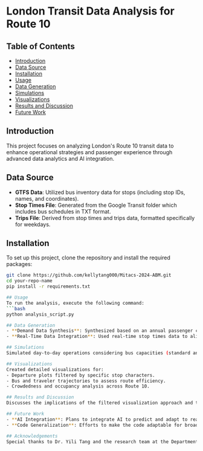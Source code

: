 # London Transit Data Analysis for Route 10

## Table of Contents
- [Introduction](#introduction)
- [Data Source](#data-source)
- [Installation](#installation)
- [Usage](#usage)
- [Data Generation](#data-generation)
- [Simulations](#simulations)
- [Visualizations](#visualizations)
- [Results and Discussion](#results-and-discussion)
- [Future Work](#future-work)

## Introduction
This project focuses on analyzing London's Route 10 transit data to enhance operational strategies and passenger experience through advanced data analytics and AI integration.

## Data Source
- **GTFS Data**: Utilized bus inventory data for stops (including stop IDs, names, and coordinates).
- **Stop Times File**: Generated from the Google Transit folder which includes bus schedules in TXT format.
- **Trips File**: Derived from stop times and trips data, formatted specifically for weekdays.

## Installation
To set up this project, clone the repository and install the required packages:
```bash
git clone https://github.com/kellytang000/Mitacs-2024-ABM.git
cd your-repo-name
pip install -r requirements.txt

## Usage
To run the analysis, execute the following command:
```bash
python analysis_script.py

## Data Generation
- **Demand Data Synthesis**: Synthesized based on an annual passenger count, with rush hours identified and demand multipliers applied.
- **Real-Time Data Integration**: Used real-time stop times data to align with the synthetic OD data for accurate simulations.

## Simulations
Simulated day-to-day operations considering bus capacities (standard and articulated buses) and walking times, with detailed setup for peak and non-peak hours.

## Visualizations
Created detailed visualizations for:
- Departure plots filtered by specific stop characters.
- Bus and traveler trajectories to assess route efficiency.
- Crowdedness and occupancy analysis across Route 10.

## Results and Discussion
Discusses the implications of the filtered visualization approach and the outcomes of the applied crowd analysis techniques. Reviewed the effectiveness of the simulations in capturing the dynamics of Route 10.

## Future Work
- **AI Integration**: Plans to integrate AI to predict and adapt to real-time transit conditions.
- **Code Generalization**: Efforts to make the code adaptable for broader transit network analysis.

## Acknowledgements
Special thanks to Dr. Yili Tang and the research team at the Department of Civil Environmental Engineering, University of Western Ontario.



